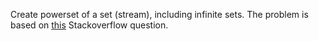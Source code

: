 Create powerset of a set (stream), including infinite sets. The problem is based on [this](http://stackoverflow.com/q/36101041/1346276) Stackoverflow question.

